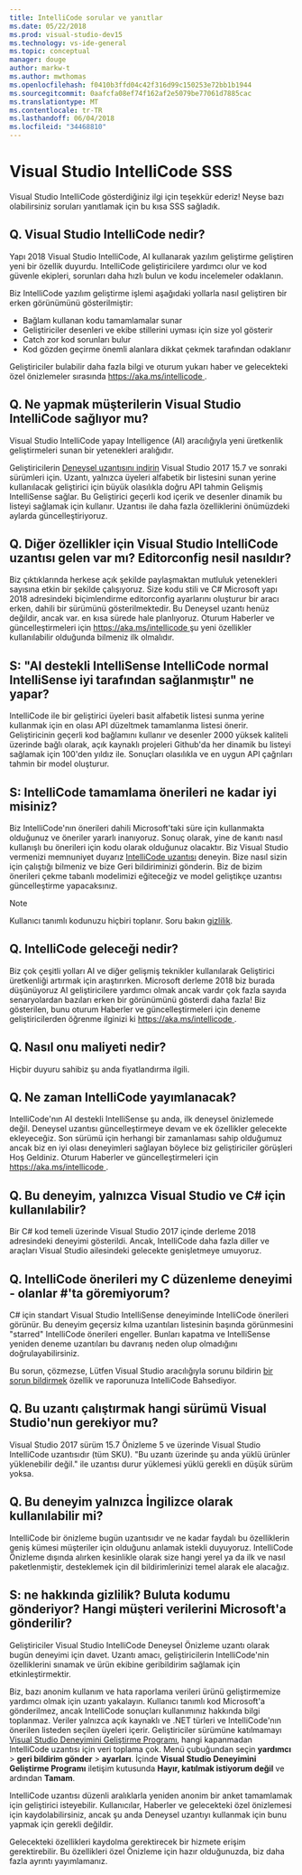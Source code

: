 ```yaml
---
title: IntelliCode sorular ve yanıtlar
ms.date: 05/22/2018
ms.prod: visual-studio-dev15
ms.technology: vs-ide-general
ms.topic: conceptual
manager: douge
author: markw-t
ms.author: mwthomas
ms.openlocfilehash: f0410b3ffd04c42f316d99c150253e72bb1b1944
ms.sourcegitcommit: 0aafcfa08ef74f162af2e5079be77061d7885cac
ms.translationtype: MT
ms.contentlocale: tr-TR
ms.lasthandoff: 06/04/2018
ms.locfileid: "34468810"
---
```

# Visual Studio IntelliCode SSS

Visual Studio IntelliCode gösterdiğiniz ilgi için teşekkür ederiz! Neyse bazı olabilirsiniz soruları yanıtlamak için bu kısa SSS sağladık.

## Q. Visual Studio IntelliCode nedir?

Yapı 2018 Visual Studio IntelliCode, AI kullanarak yazılım geliştirme geliştiren yeni bir özellik duyurdu. IntelliCode geliştiricilere yardımcı olur ve kod güvenle ekipleri, sorunları daha hızlı bulun ve kodu incelemeler odaklanın.

Biz IntelliCode yazılım geliştirme işlemi aşağıdaki yollarla nasıl geliştiren bir erken görünümünü gösterilmiştir:

- Bağlam kullanan kodu tamamlamalar sunar
- Geliştiriciler desenleri ve ekibe stillerini uyması için size yol gösterir
- Catch zor kod sorunları bulur
- Kod gözden geçirme önemli alanlara dikkat çekmek tarafından odaklanır

Geliştiriciler bulabilir daha fazla bilgi ve oturum yukarı haber ve gelecekteki özel önizlemeler sırasında [ https://aka.ms/intellicode ](https://aka.ms/intellicode).

## Q. Ne yapmak müşterilerin Visual Studio IntelliCode sağlıyor mu?

Visual Studio IntelliCode yapay Intelligence (AI) aracılığıyla yeni üretkenlik geliştirmeleri sunan bir yetenekleri aralığıdır.

Geliştiricilerin [Deneysel uzantısını indirin](https://go.microsoft.com/fwlink/?linkid=872707) Visual Studio 2017 15.7 ve sonraki sürümleri için. Uzantı, yalnızca üyeleri alfabetik bir listesini sunan yerine kullanılacak geliştirici için büyük olasılıkla doğru API tahmin Gelişmiş IntelliSense sağlar. Bu Geliştirici geçerli kod içerik ve desenler dinamik bu listeyi sağlamak için kullanır. Uzantısı ile daha fazla özelliklerini önümüzdeki aylarda güncelleştiriyoruz.

## Q. Diğer özellikler için Visual Studio IntelliCode uzantısı gelen var mı? Editorconfig nesil nasıldır?

Biz çıktıklarında herkese açık şekilde paylaşmaktan mutluluk yetenekleri sayısına etkin bir şekilde çalışıyoruz. Size kodu stili ve C# Microsoft yapı 2018 adresindeki biçimlendirme editorconfig ayarlarını oluşturur bir aracı erken, dahili bir sürümünü gösterilmektedir. Bu Deneysel uzantı henüz değildir, ancak var. en kısa sürede hale planlıyoruz. Oturum Haberler ve güncelleştirmeleri için [ https://aka.ms/intellicode ](https://aka.ms/intellicode) şu yeni özellikler kullanılabilir olduğunda bilmeniz ilk olmalıdır.

## S: "AI destekli IntelliSense IntelliCode normal IntelliSense iyi tarafından sağlanmıştır" ne yapar?

IntelliCode ile bir geliştirici üyeleri basit alfabetik listesi sunma yerine kullanmak için en olası API düzeltmek tamamlanma listesi önerir. Geliştiricinin geçerli kod bağlamını kullanır ve desenler 2000 yüksek kaliteli üzerinde bağlı olarak, açık kaynaklı projeleri Github'da her dinamik bu listeyi sağlamak için 100'den yıldız ile. Sonuçları olasılıkla ve en uygun API çağrıları tahmin bir model oluşturur.

## S: IntelliCode tamamlama önerileri ne kadar iyi misiniz?

Biz IntelliCode'nın önerileri dahili Microsoft'taki süre için kullanmakta olduğunuz ve öneriler yararlı inanıyoruz. Sonuç olarak, yine de kanıtı nasıl kullanışlı bu önerileri için kodu olarak olduğunuz olacaktır. Biz Visual Studio vermenizi memnuniyet duyarız [IntelliCode uzantısı](https://go.microsoft.com/fwlink/?linkid=872707) deneyin. Bize nasıl sizin için çalıştığı bilmeniz ve bize Geri bildiriminizi gönderin. Biz de bizim önerileri çekme tabanlı modelimizi eğiteceğiz ve model geliştikçe uzantısı güncelleştirme yapacaksınız.

> [!NOTE]
> Kullanıcı tanımlı kodunuzu hiçbiri toplanır. Soru bakın [gizlilik](#privacy).

## Q. IntelliCode geleceği nedir?

Biz çok çeşitli yolları AI ve diğer gelişmiş teknikler kullanılarak Geliştirici üretkenliği artırmak için araştırırken. Microsoft derleme 2018 biz burada düşünüyoruz AI geliştiricilere yardımcı olmak ancak vardır çok fazla sayıda senaryolardan bazıları erken bir görünümünü gösterdi daha fazla! Biz gösterilen, bunu oturum Haberler ve güncelleştirmeleri için deneme geliştiricilerden öğrenme ilginizi ki [ https://aka.ms/intellicode ](https://aka.ms/intellicode).

## Q. Nasıl onu maliyeti nedir?

Hiçbir duyuru sahibiz şu anda fiyatlandırma ilgili.

## Q. Ne zaman IntelliCode yayımlanacak?

IntelliCode'nın AI destekli IntelliSense şu anda, ilk deneysel önizlemede değil. Deneysel uzantısı güncelleştirmeye devam ve ek özellikler gelecekte ekleyeceğiz. Son sürümü için herhangi bir zamanlaması sahip olduğumuz ancak biz en iyi olası deneyimleri sağlayan böylece biz geliştiriciler görüşleri Hoş Geldiniz. Oturum Haberler ve güncelleştirmeleri için [ https://aka.ms/intellicode ](https://aka.ms/intellicode).

## Q. Bu deneyim, yalnızca Visual Studio ve C# için kullanılabilir?

Bir C# kod temeli üzerinde Visual Studio 2017 içinde derleme 2018 adresindeki deneyimi gösterildi. Ancak, IntelliCode daha fazla diller ve araçları Visual Studio ailesindeki gelecekte genişletmeye umuyoruz.

## Q. <a name="whynointellisense"/> IntelliCode önerileri my C düzenleme deneyimi - olanlar #'ta göremiyorum?

C# için standart Visual Studio IntelliSense deneyiminde IntelliCode önerileri görünür. Bu deneyim geçersiz kılma uzantıları listesinin başında görünmesini "starred" IntelliCode önerileri engeller. Bunları kapatma ve IntelliSense yeniden deneme uzantıları bu davranış neden olup olmadığını doğrulayabilirsiniz.

Bu sorun, çözmezse, Lütfen Visual Studio aracılığıyla sorunu bildirin [bir sorun bildirmek](https://docs.microsoft.com/en-us/visualstudio/ide/how-to-report-a-problem-with-visual-studio-2017) özellik ve raporunuza IntelliCode Bahsediyor.

## Q. Bu uzantı çalıştırmak hangi sürümü Visual Studio'nun gerekiyor mu?

Visual Studio 2017 sürüm 15.7 Önizleme 5 ve üzerinde Visual Studio IntelliCode uzantısıdır (tüm SKU). "Bu uzantı üzerinde şu anda yüklü ürünler yüklenebilir değil." ile uzantısı durur yüklemesi yüklü gerekli en düşük sürüm yoksa.

## Q. Bu deneyim yalnızca İngilizce olarak kullanılabilir mi?

IntelliCode bir önizleme bugün uzantısıdır ve ne kadar faydalı bu özelliklerin geniş kümesi müşteriler için olduğunu anlamak istekli duyuyoruz. IntelliCode Önizleme dışında alırken kesinlikle olarak size hangi yerel ya da ilk ve nasıl paketlenmiştir, desteklemek için dil bildirimlerinizi temel alarak ele alacağız.

## <a name="privacy"/> S: ne hakkında gizlilik? Buluta kodumu gönderiyor? Hangi müşteri verilerini Microsoft'a gönderilir?

Geliştiriciler Visual Studio IntelliCode Deneysel Önizleme uzantı olarak bugün deneyimi için davet. Uzantı amacı, geliştiricilerin IntelliCode'nin özelliklerini sınamak ve ürün ekibine geribildirim sağlamak için etkinleştirmektir.

Biz, bazı anonim kullanım ve hata raporlama verileri ürünü geliştirmemize yardımcı olmak için uzantı yakalayın. Kullanıcı tanımlı kod Microsoft'a gönderilmez, ancak IntelliCode sonuçları kullanımınız hakkında bilgi toplanmaz. Veriler yalnızca açık kaynaklı ve .NET türleri ve IntelliCode'nın önerilen listeden seçilen üyeleri içerir. Geliştiriciler sürümüne katılmamayı [Visual Studio Deneyimini Geliştirme Programı](../../ide/visual-studio-experience-improvement-program.md), hangi kapanmadan IntelliCode uzantısı için veri toplama çok. Menü çubuğundan seçin **yardımcı** > **geri bildirim gönder** > **ayarları**. İçinde **Visual Studio Deneyimini Geliştirme Programı** iletişim kutusunda **Hayır, katılmak istiyorum değil** ve ardından **Tamam**.

IntelliCode uzantısı düzenli aralıklarla yeniden anonim bir anket tamamlamak için geliştirici isteyebilir. Kullanıcılar, Haberler ve gelecekteki özel önizlemesi için kaydolabilirsiniz, ancak şu anda Deneysel uzantıyı kullanmak için bunu yapmak için gerekli değildir.

Gelecekteki özellikleri kaydolma gerektirecek bir hizmete erişim gerektirebilir. Bu özellikleri özel Önizleme için hazır olduğunuzda, biz daha fazla ayrıntı yayımlamanız.
